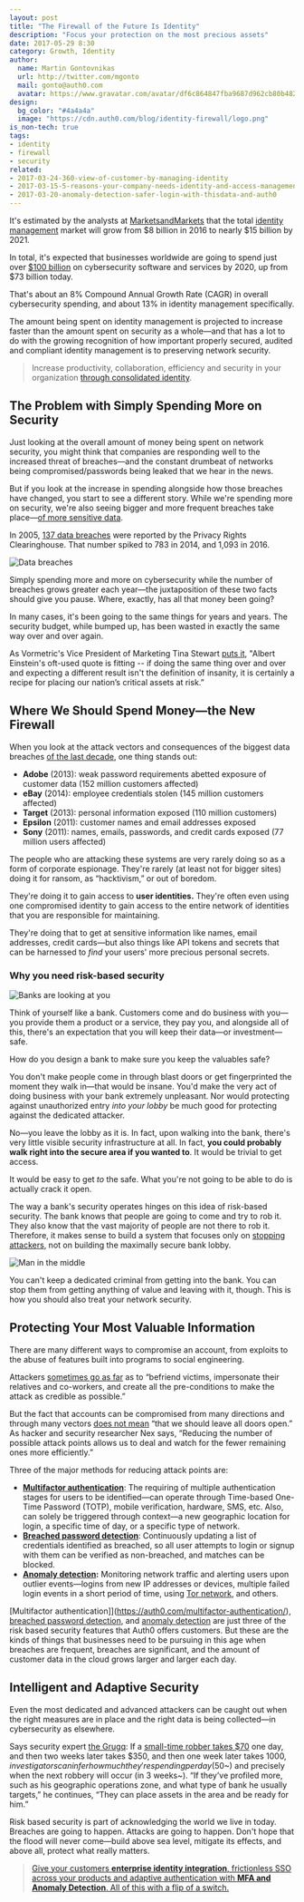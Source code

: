 ```yaml
---
layout: post
title: "The Firewall of the Future Is Identity"
description: "Focus your protection on the most precious assets"
date: 2017-05-29 8:30
category: Growth, Identity
author:
  name: Martin Gontovnikas
  url: http://twitter.com/mgonto
  mail: gonto@auth0.com
  avatar: https://www.gravatar.com/avatar/df6c864847fba9687d962cb80b482764??s=60
design:
  bg_color: "#4a4a4a"
  image: "https://cdn.auth0.com/blog/identity-firewall/logo.png"
is_non-tech: true
tags:
- identity
- firewall
- security
related:
- 2017-03-24-360-view-of-customer-by-managing-identity
- 2017-03-15-5-reasons-your-company-needs-identity-and-access-management
- 2017-03-20-anomaly-detection-safer-login-with-thisdata-and-auth0
---
```


It's estimated by the analysts at [MarketsandMarkets](http://www.marketsandmarkets.com/Market-Reports/identity-access-management-iam-market-1168.html) that the total [identity management](https://auth0.com/user-management) market will grow from $8 billion in 2016 to nearly $15 billion by 2021.

In total, it's expected that businesses worldwide are going to spend just over [$100 billion](http://fortune.com/2016/10/12/cybersecurity-global-spending/) on cybersecurity software and services by 2020, up from $73 billion today.

That's about an 8% Compound Annual Growth Rate (CAGR) in overall cybersecurity spending, and about 13% in identity management specifically.

The amount being spent on identity management is projected to increase faster than the amount spent on security as a whole—and that has a lot to do with the growing recognition of how important properly secured, audited and compliant identity management is to preserving network security.  

> Increase productivity, collaboration, efficiency and security in your organization [through consolidated identity](https://auth0.com/b2e-identity-management-for-employees).

## The Problem with Simply Spending More on Security

Just looking at the overall amount of money being spent on network security, you might think that companies are responding well to the increased threat of breaches—and the constant drumbeat of networks being compromised/passwords being leaked that we hear in the news.

But if you look at the increase in spending alongside how those breaches have changed, you start to see a different story. While we're spending more on security, we're also seeing bigger and more frequent breaches take place—[of more sensitive data](http://www.informationisbeautiful.net/visualizations/worlds-biggest-data-breaches-hacks/).   

In 2005, [137 data breaches](http://www.privacyrights.org/data-breach) were reported by the Privacy Rights Clearinghouse. That number spiked to 783 in 2014, and 1,093 in 2016.

![Data breaches](https://cdn.auth0.com/blog/identity-firewall/data-breaches.png)

Simply spending more and more on cybersecurity while the number of breaches grows greater each year—the juxtaposition of these two facts should give you pause. Where, exactly, has all that money been going?

In many cases, it's been going to the same things for years and years. The security budget, while bumped up, has been wasted in exactly the same way over and over again.

As Vormetric's Vice President of Marketing Tina Stewart [puts it](https://betanews.com/2016/03/24/federal-agency-threats/), "Albert Einstein's oft-used quote is fitting -- if doing the same thing over and over and expecting a different result isn't the definition of insanity, it is certainly a recipe for placing our nation’s critical assets at risk.”

## Where We Should Spend Money—the New Firewall

When you look at the attack vectors and consequences of the biggest data breaches [of the last decade](https://betanews.com/2014/07/03/the-top-10-data-breaches-and-how-they-happened/), one thing stands out:

* **Adobe** (2013): weak password requirements abetted exposure of customer data (152 million customers affected)
* **eBay** (2014): employee credentials stolen (145 million customers affected)
* **Target** (2013): personal information exposed (110 million customers)
* **Epsilon** (2011): customer names and email addresses exposed
* **Sony** (2011): names, emails, passwords, and credit cards exposed (77 million users affected)

The people who are attacking these systems are very rarely doing so as a form of corporate espionage. They're rarely (at least not for bigger sites) doing it for ransom, as “hacktivism,” or out of boredom.

They're doing it to gain access to **user identities.** They're often even using one compromised identity to gain access to the entire network of identities that you are responsible for maintaining.

They're doing that to get at sensitive information like names, email addresses, credit cards—but also things like API tokens and secrets that can be harnessed to *find* your users' more precious personal secrets.  

### Why you need risk-based security

![Banks are looking at you](https://cdn.auth0.com/blog/identity-firewall/dolar-eye.png)

Think of yourself like a bank. Customers come and do business with you—you provide them a product or a service, they pay you, and alongside all of this, there's an expectation that you will keep their data—or investment—safe.     

How do you design a bank to make sure you keep the valuables safe?

You don't make people come in through blast doors or get fingerprinted the moment they walk in—that would be insane. You'd make the very act of doing business with your bank extremely unpleasant. Nor would protecting against unauthorized entry *into your lobby* be much good for protecting against the dedicated attacker.  

No—you leave the lobby as it is. In fact, upon walking into the bank, there's very little visible security infrastructure at all. In fact, **you could probably walk right into the secure area if you wanted to**. It would be trivial to get access.

It would be easy to get *to* the safe. What you're not going to be able to do is actually crack it open.

The way a bank's security operates hinges on this idea of risk-based security. The bank knows that people are going to come and try to rob it. They also know that the vast majority of people are not there to rob it. Therefore, it makes sense to build a system that focuses only on [stopping attackers](http://www.delfigosecurity.com/iamblog/security-vulnerabilities/are-we-ready-for-a-poach-breach-mindset), not on building the maximally secure bank lobby.

![Man in the middle](https://cdn.auth0.com/blog/identity-firewall/man-in-the-middle.png)

You can't keep a dedicated criminal from getting into the bank. You can stop them from getting anything of value and leaving with it, though. This is how you should also treat your network security.

## Protecting Your Most Valuable Information

There are many different ways to compromise an account, from exploits to the abuse of features built into programs to social engineering.

Attackers [sometimes go as far](https://medium.com/@botherder/on-the-banality-of-attacks-and-on-mindful-engineering-fc0a50e5cff5#.b2v9n4xe0) as to “befriend victims, impersonate their relatives and co-workers, and create all the pre-conditions to make the attack as credible as possible.”

But the fact that accounts can be compromised from many directions and through many vectors [does not mean](https://medium.com/@botherder/on-the-banality-of-attacks-and-on-mindful-engineering-fc0a50e5cff5#.b2v9n4xe0) “that we should leave all doors open.” As hacker and security researcher Nex says, “Reducing the number of possible attack points allows us to deal and watch for the fewer remaining ones more efficiently.”

Three of the major methods for reducing attack points are:

* **[Multifactor authentication](https://auth0.com/multifactor-authentication/)**: The requiring of multiple authentication stages for users to be identified—can operate through Time-based One-Time Password (TOTP), mobile verification, hardware, SMS, etc. Also, can solely be triggered through context—a new geographic location for login, a specific time of day, or a specific type of network.    
* **[Breached password detection](https://auth0.com/breached-passwords)**: Continuously updating a list of credentials identified as breached, so all user attempts to login or signup with them can be verified as non-breached, and matches can be blocked.
* **[Anomaly detection](https://auth0.com/learn/anomaly-detection/):** Monitoring network traffic and alerting users upon outlier events—logins from new IP addresses or devices, multiple failed login events in a short period of time, using [Tor network](http://lifehacker.com/what-is-tor-and-should-i-use-it-1527891029), and others.

[Multifactor authentication]](https://auth0.com/multifactor-authentication/), [breached password detection](https://auth0.com/breached-passwords), and [anomaly detection](https://auth0.com/learn/anomaly-detection/) are just three of the risk based security features that Auth0 offers customers. But these are the kinds of things that businesses need to be pursuing in this age when breaches are frequent, breaches are significant, and the amount of customer data in the cloud grows larger and larger each day.

## Intelligent and Adaptive Security

Even the most dedicated and advanced attackers can be caught out when the right measures are in place and the right data is being collected—in cybersecurity as elsewhere.

Says security expert [the Grugq](https://grugq.tumblr.com/post/142637754018/elusive-midday-bandit-robs-11th-bank-fbi-patch): If a [small-time robber takes $70](https://grugq.tumblr.com/post/142637754018/elusive-midday-bandit-robs-11th-bank-fbi-patch) one day, and then two weeks later takes $350, and then one week later takes $1000, investigators can infer how much they're spending per day ($50~) and precisely when the next robbery will occur (in 3 weeks~). “If they’ve profiled more, such as his geographic operations zone, and what type of bank he usually targets,” he continues, “They can place assets in the area and be ready for him.”

Risk based security is part of acknowledging the world we live in today. Breaches are going to happen. Attacks are going to happen. Don't hope that the flood will never come—build above sea level, mitigate its effects, and above all, protect what really matters.

> [Give your customers **enterprise identity integration**, frictionless SSO across your products and adaptive authentication with **MFA and Anomaly Detection**. All of this with a flip of a switch.](https://auth0.com/b2b-enterprise-identity-management)
